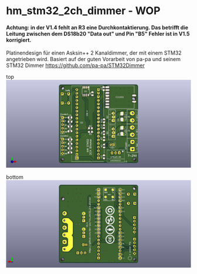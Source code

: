 # hm_stm32_2ch_dimmer - WOP

#### Achtung: in der V1.4 fehlt an R3 eine Durchkontaktierung. Das betrifft die Leitung zwischen dem DS18b20 "Data out" und Pin "B5" Fehler ist in V1.5 korrigiert.


Platinendesign für einen Asksin++ 2 Kanaldimmer, der mit einem STM32 angetrieben wird.
Basiert auf der guten Vorarbeit von pa-pa und seinem STM32 Dimmer https://github.com/pa-pa/STM32Dimmer


top
![top](https://github.com/der-pw/hm_stm32_2ch_dimmer/blob/master/files/STM32_2CH_Dimmer_PCB_top.jpg "top")

bottom
![bottom](https://github.com/der-pw/hm_stm32_2ch_dimmer/blob/master/files/STM32_2CH_Dimmer_PCB_btm.jpg "bottm")
